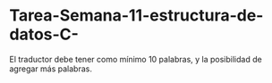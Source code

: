 # Tarea-Semana-11-estructura-de-datos-C-
El traductor debe tener como mínimo 10 palabras, y la posibilidad de agregar más palabras. 
